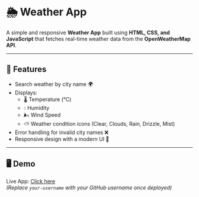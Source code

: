 # 🌦️ Weather App

A simple and responsive **Weather App** built using **HTML, CSS, and JavaScript** that fetches real-time weather data from the **OpenWeatherMap API**.

---

## 🚀 Features
- Search weather by city name 🌍
- Displays:
  - 🌡️ Temperature (°C)
  - 💧 Humidity
  - 🌬️ Wind Speed
  - ⛅ Weather condition icons (Clear, Clouds, Rain, Drizzle, Mist)
- Error handling for invalid city names ❌
- Responsive design with a modern UI 🎨

---

## 🖥️ Demo
Live App: [Click here](https://sujiiix.github.io/SkyCast/)  
*(Replace `your-username` with your GitHub username once deployed)*


